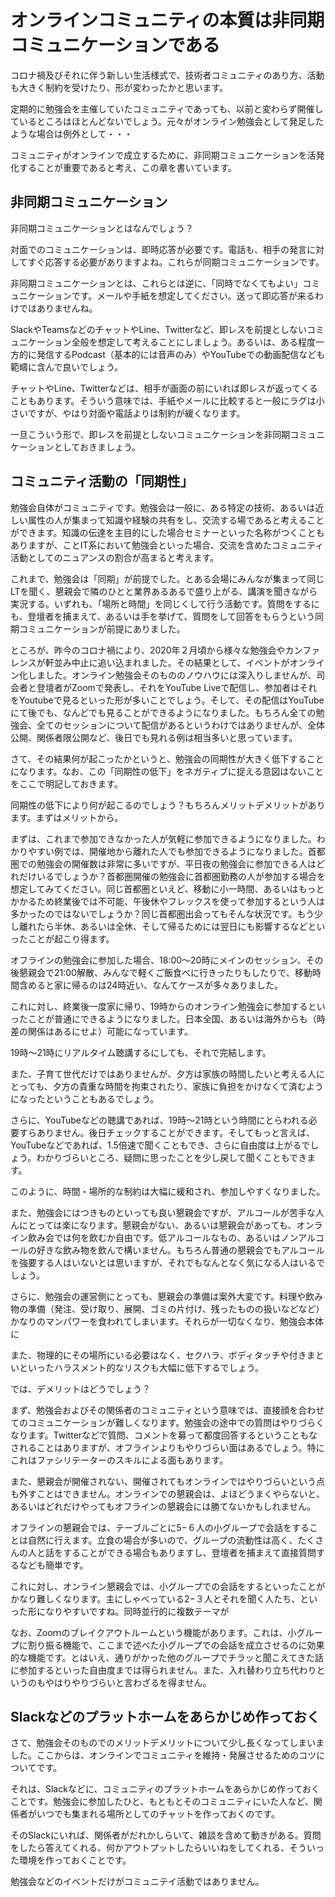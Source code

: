 # オンラインコミュニティの本質は非同期コミュニケーションである

コロナ禍及びそれに伴う新しい生活様式で、技術者コミュニティのあり方、活動も大きく制約を受けたり、形が変わったかと思います。

定期的に勉強会を主催していたコミュニティであっても、以前と変わらず開催しているところはほとんどないでしょう。元々がオンライン勉強会として発足したような場合は例外として・・・

コミュニティがオンラインで成立するために、非同期コミュニケーションを活発化することが重要であると考え、この章を書いています。

## 非同期コミュニケーション
非同期コミュニケーションとはなんでしょう？

対面でのコミュニケーションは、即時応答が必要です。電話も、相手の発言に対してすぐ応答する必要がありますよね。これらが同期コミュニケーションです。

非同期コミュニケーションとは、これらとは逆に、「同時でなくてもよい」コミュニケーションです。メールや手紙を想定してください。送って即応答が来るわけではありませんね。

SlackやTeamsなどのチャットやLine、Twitterなど、即レスを前提としないコミュニケーション全般を想定して考えることにしましょう。あるいは、ある程度一方的に発信するPodcast（基本的には音声のみ）やYouTubeでの動画配信なども範疇に含んで良いでしょう。

チャットやLine、Twitterなどは、相手が画面の前にいれば即レスが返ってくることもあります。そういう意味では、手紙やメールに比較すると一般にラグは小さいですが、やはり対面や電話よりは制約が緩くなります。

一旦こういう形で、即レスを前提としないコミュニケーションを非同期コミュニケーションとしておきましょう。

## コミュニティ活動の「同期性」
勉強会自体がコミュニティです。勉強会は一般に、ある特定の技術、あるいは近しい属性の人が集まって知識や経験の共有をし、交流する場であると考えることができます。知識の伝達を主目的にした場合セミナーといった名称がつくこともありますが、ことIT系において勉強会といった場合、交流を含めたコミュニティ活動としてのニュアンスの割合が高まると考えます。

これまで、勉強会は「同期」が前提でした。とある会場にみんなが集まって同じLTを聞く、懇親会で隣のひとと業界あるあるで盛り上がる、講演を聞きながら実況する。いずれも、「場所と時間」を同じくして行う活動です。質問をするにも、登壇者を捕まえて、あるいは手を挙げて、質問をして回答をもらうという同期コミュニケーションが前提にありました。

ところが、昨今のコロナ禍により、2020年２月頃から様々な勉強会やカンファレンスが軒並み中止に追い込まれました。その結果として、イベントがオンライン化しました。オンライン勉強会そのもののノウハウには深入りしませんが、司会者と登壇者がZoomで発表し、それをYouTube Liveで配信し、参加者はそれをYoutubeで見るといった形が多いことでしょう。そして、その配信はYouTubeにて後でも、なんどでも見ることができるようになりました。もちろん全ての勉強会、全てのセッションについて配信があるというわけではありませんが、全体公開、関係者限公開など、後日でも見れる例は相当多いと思っています。

さて、その結果何が起こったかというと、勉強会の同期性が大きく低下することになります。なお、この「同期性の低下」をネガティブに捉える意図はないことをここで明記しておきます。

同期性の低下により何が起こるのでしょう？もちろんメリットデメリットがあります。まずはメリットから。

まずは、これまで参加できなかった人が気軽に参加できるようになりました。わかりやすい例では、開催地から離れた人でも参加できるようになりました。首都圏での勉強会の開催数は非常に多いですが、平日夜の勉強会に参加できる人はどれだけいるでしょうか？首都圏開催の勉強会に首都圏勤務の人が参加する場合を想定してみてください。同じ首都圏といえど、移動に小一時間、あるいはもっとかかるため終業後では不可能、午後休やフレックスを使って参加するという人は多かったのではないでしょうか？同じ首都圏出会ってもそんな状況です。もう少し離れたら半休、あるいは全休、そして帰るためには翌日にも影響するなどといったことが起こり得ます。

オフラインの勉強会に参加した場合、18:00〜20時にメインのセッション、その後懇親会で21:00解散、みんなで軽くご飯食べに行きったりもしたりで、移動時間含めると家に帰るのは24時近い、なんてケースが多々ありました。

これに対し、終業後一度家に帰り、19時からのオンライン勉強会に参加するといったことが普通にできるようになりました。日本全国、あるいは海外からも（時差の関係はあるにせよ）可能になっています。

19時〜21時にリアルタイム聴講するにしても、それで完結します。

また、子育て世代だけではありませんが、夕方は家族の時間したいと考える人にとっても、夕方の貴重な時間を拘束されたり、家族に負担をかけなくて済むようになったということもあるでしょう。

さらに、YouTubeなどの聴講であれば、19時〜21時という時間にとらわれる必要すらありません。後日チェックすることができます。そしてもっと言えば、YouTubeなどであれば、1.5倍速で聞くこともでき、さらに自由度は上がるでしょう。わかりづらいところ、疑問に思ったことを少し戻して聞くこともできます。

このように、時間・場所的な制約は大幅に緩和され、参加しやすくなりました。

また、勉強会にはつきものといっても良い懇親会ですが、アルコールが苦手な人んにとっては楽になります。懇親会がない、あるいは懇親会があっても、オンライン飲み会では何を飲むか自由です。低アルコールなもの、あるいはノンアルコールの好きな飲み物を飲んで構いません。もちろん普通の懇親会でもアルコールを強要する人はいないとは思いますが、それでもなんとなく気になる人はいるでしょう。

さらに、勉強会の運営側にとっても、懇親会の準備は案外大変です。料理や飲み物の準備（発注、受け取り、展開、ゴミの片付け、残ったものの扱いなどなど）かなりのマンパワーを食われてしまいます。それらが一切なくなり、勉強会本体に

また、物理的にその場所にいる必要はなく、セクハラ、ボディタッチや付きまといといったハラスメント的なリスクも大幅に低下するでしょう。

では、デメリットはどうでしょう？

まず、勉強会およびその関係者のコミュニティという意味では、直接顔を合わせてのコミュニケーションが難しくなります。勉強会の途中での質問はやりづらくなります。Twitterなどで質問、コメントを募って都度回答するということもなされることはありますが、オフラインよりもやりづらい面はあるでしょう。特にこれはファシリテーターのスキルによる面もあります。

また、懇親会が開催されない、開催されてもオンラインではやりづらいという点も外すことはできません。オンラインでの懇親会は、よほどうまくやらないと、あるいはどれだけやってもオフラインの懇親会には勝てないかもしれません。

オフラインの懇親会では、テーブルごとに5−６人の小グループで会話をすることは自然に行えます。立食の場合が多いので、グループの流動性は高く、たくさんの人と話をすることができる場合もありますし、登壇者を捕まえて直接質問するなども簡単です。

これに対し、オンライン懇親会では、小グループでの会話をするといったことがかなり難しくなります。主にしゃべっている2−３人とそれを聞く人たち、といった形になりやすいですね。同時並行的に複数テーマが

なお、Zooｍのブレイクアウトルームという機能があります。これは、小グループに割り振る機能で、ここまで述べた小グループでの会話を成立させるのに効果的な機能です。とはいえ、通りがかった他のグループでチラッと聞こえてきた話に参加するといった自由度までは得られません。また、入れ替わり立ち代わりというのもやはりやりづらいと言わざるを得ません。

## Slackなどのプラットホームをあらかじめ作っておく
さて、勉強会そのものでのメリットデメリットについて少し長くなってしまいました。ここからは、オンラインでコミュニティを維持・発展させるためのコツについてです。

それは、Slackなどに、コミュニティのプラットホームをあらかじめ作っておくことです。勉強会に参加したひと、もともとそのコミュニティにいた人など、関係者がいつでも集まれる場所としてのチャットを作っておくのです。

そのSlackにいれば、関係者がだれかしらいて、雑談を含めて動きがある。質問をしたら答えてくれる、何かアウトプットしたらいいねをしてくれる、そういった環境を作っておくことです。

勉強会などのイベントだけがコミュニテイ活動ではありません。
